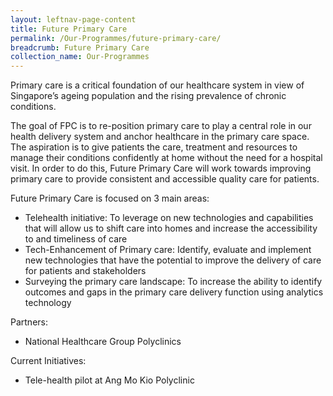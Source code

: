 ```yaml
---
layout: leftnav-page-content
title: Future Primary Care
permalink: /Our-Programmes/future-primary-care/
breadcrumb: Future Primary Care
collection_name: Our-Programmes
---
```

Primary care is a critical foundation of our healthcare system in view of Singapore’s ageing population and the rising prevalence of chronic conditions.

The goal of FPC is to re-position primary care to play a central role in our health delivery system and anchor healthcare in the primary care space. The aspiration is to give patients the care, treatment and resources to manage their conditions confidently at home without the need for a hospital visit. In order to do this, Future Primary Care will work towards improving primary care to provide consistent and accessible quality care for patients.

Future Primary Care is focused on 3 main areas:
* Telehealth initiative: To leverage on new technologies and capabilities that will allow us to shift care into homes and increase the accessibility to and timeliness of care
* Tech-Enhancement of Primary care: Identify, evaluate and implement new technologies that have the potential to improve the delivery of care for patients and stakeholders
* Surveying the primary care landscape: To increase the ability to identify outcomes and gaps in the primary care delivery function using analytics technology

Partners:
* National Healthcare Group Polyclinics

Current Initiatives:
* Tele-health pilot at Ang Mo Kio Polyclinic
